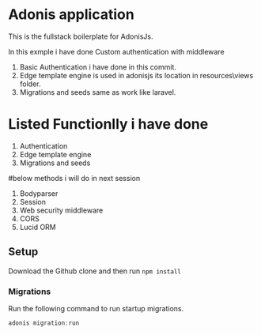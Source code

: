 # Adonis application

This is the fullstack boilerplate for AdonisJs.

In this exmple i have done Custom authentication with middleware

1. Basic Authentication i have done in this commit. 
2. Edge template engine is used in adonisjs its location in resources\views folder.
3. Migrations and seeds same as work like laravel.

# Listed Functionlly i have done
1. Authentication
2. Edge template engine
3. Migrations and seeds

#below methods i will do in next session
1. Bodyparser
2. Session
3. Web security middleware
4. CORS
5. Lucid ORM 

## Setup

Download the Github clone and then run `npm install`

### Migrations

Run the following command to run startup migrations.

```js
adonis migration:run
```
